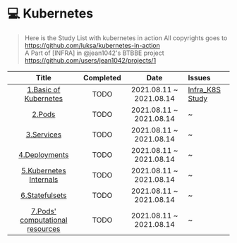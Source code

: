 # 💻 Kubernetes

> Here is the Study List with kubernetes in action 
> All copyrights goes to https://github.com/luksa/kubernetes-in-action    
> A Part of [INFRA] in @jean1042's BTBBE project https://github.com/users/jean1042/projects/1

Title  | Completed | Date | Issues 
:-----:|:---------:|:----:|:------
[1.Basic of Kubernetes](https://github.com/jean1042/basic-kubernetes/blob/main/1.Basic_of_kubernetes.md) | TODO | 2021.08.11 ~ 2021.08.14 |[Infra_K8S Study](https://github.com/jean1042/basic-kubernetes/issues/1_) | 
[2.Pods](https://github.com/jean1042/basic-kubernetes/blob/main/2.Pods.md) | TODO | 2021.08.11 ~ 2021.08.14 | ~ | 
[3.Services](https://github.com/jean1042/basic-kubernetes/blob/main/3.Services.md) | TODO | 2021.08.11 ~ 2021.08.14 | ~ | 
[4.Deployments](https://github.com/jean1042/basic-kubernetes/blob/main/4.Deployments.md) | TODO | 2021.08.11 ~ 2021.08.14 | ~ | 
[5.Kubernetes Internals](https://github.com/jean1042/basic-kubernetes/blob/main/5.Kubernetes_internals.md) | TODO | 2021.08.11 ~ 2021.08.14 | ~ | 
[6.Statefulsets](https://github.com/jean1042/basic-kubernetes/blob/main/6.Statefulsets.md) | TODO | 2021.08.11 ~ 2021.08.14 | ~ | 
[7.Pods' computational resources](https://github.com/jean1042/basic-kubernetes/blob/main/7.Pods_computational_resources.md) | TODO | 2021.08.11 ~ 2021.08.14 | ~ | 




